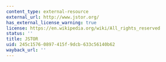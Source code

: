 ```yaml
---
content_type: external-resource
external_url: http://www.jstor.org/
has_external_license_warning: true
license: https://en.wikipedia.org/wiki/All_rights_reserved
status: ''
title: JSTOR
uid: 245c1576-0897-415f-9dcb-633c56140b62
wayback_url: ''
---
```


